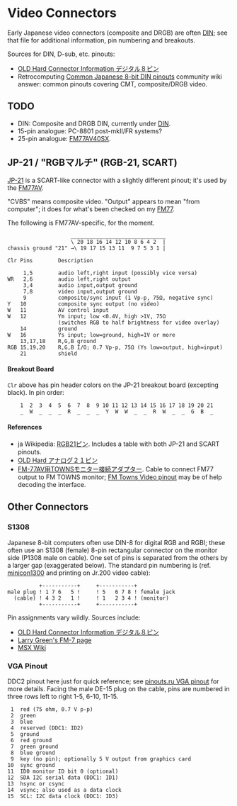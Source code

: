 Video Connectors
================

Early Japanese video connectors (composite and DRGB) are often
[DIN](./din.md); see that file for additional information, pin numbering
and breakouts.

Sources for DIN, D-sub, etc. pinouts:
- [OLD Hard Connector Information デジタル８ピン][ohd8]
- Retrocomputing [Common Japanese 8-bit DIN pinouts][rc 12255] community
  wiki answer: common pinouts covering CMT, composite/DRGB video.

TODO
----

- DIN: Composite and DRGB DIN, currently under [DIN](din.md).
- 15-pin analogue: PC-8801 post-mkII/FR systems?
- 25-pin analogue: [FM77AV40SX][fm77].


JP-21 / "RGBマルチ" (RGB-21, SCART)
-----------------------------------

[JP-21] is a SCART-like connector with a slightly different pinout; it's
used by the [FM77AV][fm77].

"CVBS" means composite video. "Output" appears to mean "from computer"; it
does for what's been checked on my [FM77].

The following is FM77AV-specific, for the moment.

                        ______________________________
                        \ 20 18 16 14 12 10 8 6 4 2  |
    chassis ground "21" →\ 19 17 15 13 11  9 7 5 3 1 |

    Clr Pins        Description

         1,5        audio left,right input (possibly vice versa)
    WR   2,6        audio left,right output
         3,4        audio input,output ground
         7,8        video input,output ground
         9          composite/sync input (1 Vp-p, 75Ω, negative sync)
    Y   10          composite sync output (no video)
    W   11          AV control input
    W   12          Ym input; low <0.4V, high >1V, 75Ω
                    (switches RGB to half brightness for video overlay)
        14          ground
    W   16          Ys input; low=ground, high=1V or more
        13,17,18    R,G,B ground
    RGB 15,19,20    R,G,B I/O; 0.7 Vp-p, 75Ω (Ys low=output, high=input)
        21          shield

####  Breakout Board

`Clr` above has pin header colors on the JP-21 breakout board (excepting
black). In pin order:

        1  2  3  4  5  6  7  8  9 10 11 12 13 14 15 16 17 18 19 20 21
        _  W  _  _  _  R  _  _  _  Y  W  W  _  _  R  W  _  _  G  B  _

#### References

- ja Wikipedia: [RGB21ピン]. Includes a table with both JP-21 and
  SCART pinouts.
- [OLD Hard アナログ２１ピン][oh-a21]
- [FM-77AV用TOWNSモニター接続アダプター][fmavtw]. Cable to connect
  FM77 output to FM TOWNS monitor; [FM Towns Video pinout][towns] may
  be of help decoding the interface.


Other Connectors
----------------

### S1308

Japanese 8-bit computers often use DIN-8 for digital RGB and RGBI;
these often use an S1308 (female) 8-pin rectangular connector on the
monitor side (P1308 male on cable). One set of pins is separated from
the others by a larger gap (exaggerated below). The standard pin
numbering is (ref. [minicon1300] and printing on Jr.200 video cable):

              +-----------+     +-----------+
    male plug ! 1 7 6   5 !     ! 5   6 7 8 ! female jack
      (cable) ! 4 3 2   1 !     ! 1   2 3 4 ! (monitor)
              +-----------+     +-----------+

Pin assignments vary wildly. Sources include:
- [OLD Hard Connector Information デジタル８ピン][ohd8]
- [Larry Green's FM-7 page][lgreenf]
- [MSX Wiki][msxw-drgb]

### VGA Pinout

DDC2 pinout here just for quick reference; see [pinouts.ru VGA
pinout][pru-vga] for more details. Facing the male DE-15 plug on the
cable, pins are numbered in three rows left to right 1-5, 6-10, 11-15.

     1  red (75 ohm, 0.7 V p-p)
     2  green
     3  blue
     4  reserved (DDC1: ID2)
     5  ground
     6  red ground
     7  green ground
     8  blue ground
     9  key (no pin); optionally 5 V output from graphics card
    10  sync ground
    11  ID0 monitor ID bit 0 (optional)
    12  SDA I2C serial data (DDC1: ID1)
    13  hsync or csync
    14  vsync; also used as a data clock
    15  SCL: I2C data clock (DDC1: ID3)



<!-------------------------------------------------------------------->
[fm77]: ../fm7/fm77.md

[ohd8]: http://www14.big.or.jp/~nijiyume/hard/jyoho/connect/d8.htm
[rc 12255]: https://retrocomputing.stackexchange.com/a/12255/7208

[lgreenf]: http://www.nausicaa.net/~lgreenf/fm7page.htm
[minicon1300]: https://www.datasheetarchive.com/pdf/download.php?id=c2e30b8b00214f56db8359b4d5ca3227d3034f&type=M&term=S1308SB
[msxw-drgb]: https://www.msx.org/wiki/Digital_RGB_connector
[pru-vga]: https://pinouts.ru/Video/VGA15_pinout.shtml

[RGB21ピン]: https://ja.wikipedia.org/wiki/RGB21ピン
[fmavtw]: http://dempa.jp/rgb/drug/fmavtw01.html
[jp-21]: https://en.wikipedia.org/wiki/SCART#JP-21
[oh-a21]: https://www14.big.or.jp/~nijiyume/hard/jyoho/connect/a21.htm
[towns]: http://www.hardwarebook.info/FM_Towns_Video
